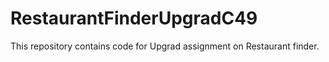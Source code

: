 # RestaurantFinderUpgradC49
This repository contains code for Upgrad assignment on Restaurant finder.
